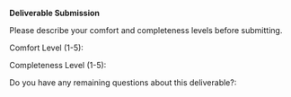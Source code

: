 **Deliverable Submission**

Please describe your comfort and completeness levels before submitting.

Comfort Level (1-5): 

Completeness Level (1-5):

Do you have any remaining questions about this deliverable?: